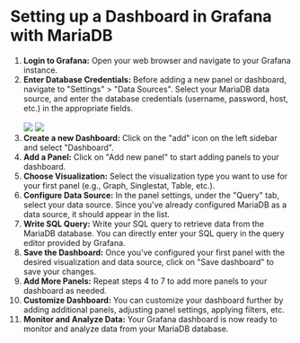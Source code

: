 <!DOCTYPE html>
<html lang="en">
<head>
  <meta charset="UTF-8">
  <meta name="viewport" content="width=device-width, initial-scale=1.0">
</head>
<body>
  <h1>Setting up a Dashboard in Grafana with MariaDB</h1>
  <ol>
    <li><strong>Login to Grafana:</strong> Open your web browser and navigate to your Grafana instance.</li>
    <li><strong>Enter Database Credentials:</strong> Before adding a new panel or dashboard, navigate to "Settings" > "Data Sources". Select your MariaDB data source, and enter the database credentials (username, password, host, etc.) in the appropriate fields.</li>
          <br><img src="https://github.com/Thiago5B/RaspberryPi-FaceRecognition-Door-Control/blob/main/img/graf_2.jpg">
        <img src="https://github.com/Thiago5B/RaspberryPi-FaceRecognition-Door-Control/blob/main/img/graf_3.jpg">
    <br>
    <li><strong>Create a new Dashboard:</strong> Click on the "add" icon on the left sidebar and select "Dashboard".</li>
    <li><strong>Add a Panel:</strong> Click on "Add new panel" to start adding panels to your dashboard.</li>
    <li><strong>Choose Visualization:</strong> Select the visualization type you want to use for your first panel (e.g., Graph, Singlestat, Table, etc.).</li>
    <li><strong>Configure Data Source:</strong> In the panel settings, under the "Query" tab, select your data source. Since you've already configured MariaDB as a data source, it should appear in the list.</li>
    <li><strong>Write SQL Query:</strong> Write your SQL query to retrieve data from the MariaDB database. You can directly enter your SQL query in the query editor provided by Grafana.</li>
    <li><strong>Save the Dashboard:</strong> Once you've configured your first panel with the desired visualization and data source, click on "Save dashboard" to save your changes.</li>
    <li><strong>Add More Panels:</strong> Repeat steps 4 to 7 to add more panels to your dashboard as needed.</li>
    <li><strong>Customize Dashboard:</strong> You can customize your dashboard further by adding additional panels, adjusting panel settings, applying filters, etc.</li>
    <li><strong>Monitor and Analyze Data:</strong> Your Grafana dashboard is now ready to monitor and analyze data from your MariaDB database.</li>
  </ol>
</body>
</html>
